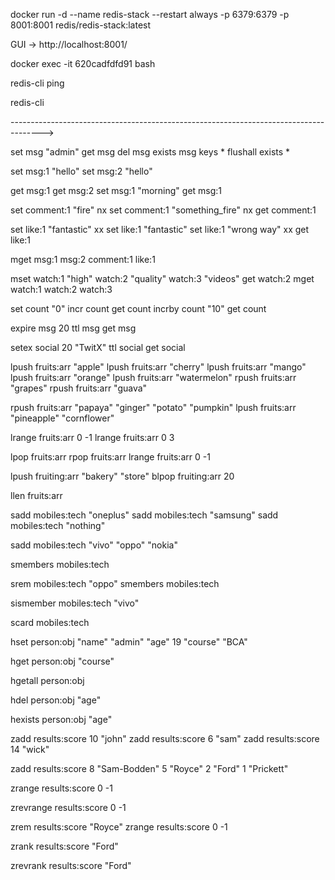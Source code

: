 docker run -d --name redis-stack --restart always -p 6379:6379 -p 8001:8001 redis/redis-stack:latest

GUI -> http://localhost:8001/

<!-- docker exec -it REDIS_CONTAINER_ID bash -->
docker exec -it 620cadfdfd91 bash

redis-cli ping

redis-cli

<!-- now u connected with redis CLI server -->

-------------------------------------------------------------------------------------->

<!-- Now listen,...another time run this cmd, if u have to re-open the Redis CLI:-

access Redis CLI server: docker exec -it redis-stack redis-cli

for GUI: http://localhost:8001/


Redis CLI Playground--------------practice----------------->

<!-- ALL ABOUT STRINGs ----------------------------------->

set msg "admin"
get msg
del msg  <!-- delete key:value -->
exists msg  <!-- check key exists or not -->
keys *  <!-- check how many keys u have -->
flushall  <!-- delete all keys:values -->
exists *  <!-- check all keys exists or not -->

<!--but better way to provide key:value -->
set msg:1 "hello"  <!-- key>>  msg:1  value>>  "hello" -->
set msg:2 "hello"

get msg:1
get msg:2
set msg:1 "morning"  <!-- we can update exists value -->
get msg:1

set comment:1 "fire" nx  <!-- set value, if key doesn't exists..otherwise null -->
set comment:1 "something_fire" nx <!-- nil -->
get comment:1

set like:1 "fantastic" xx  <!-- set/update value, if key exist's.. otherwise nil -->
set like:1 "fantastic"
set like:1 "wrong way" xx
get like:1

mget msg:1 msg:2 comment:1 like:1  <!-- get multple values -->

mset watch:1 "high" watch:2 "quality" watch:3 "videos" <!-- set multiple values -->
get watch:2
mget watch:1 watch:2 watch:3

set count "0"
incr count  <!-- count increment++  -->
get count
incrby count "10"  <!-- count increment by 10  -->
get count

expire msg 20  <!-- set a 20-second expiry for the key, it will auto-delete -->
ttl msg  <!-- check expire time - key  -->
get msg

setex social 20 "TwitX"  <!-- set key:value with expiry time - 20sec -->
ttl social
get social

<!-- ALL ABOUT LISTs ----------------------------------->

<!-- LPUSH adds a new element to the head of a list; RPUSH adds to the tail. -->
lpush fruits:arr "apple" <!-- key>> fruits:arr  value>> "apple" -->
lpush fruits:arr "cherry"
lpush fruits:arr "mango"
lpush fruits:arr "orange"
lpush fruits:arr "watermelon"
rpush fruits:arr "grapes"
rpush fruits:arr "guava"

rpush fruits:arr "papaya" "ginger" "potato" "pumpkin" <!-- adds multiple element to the tail -->
lpush fruits:arr "pineapple" "cornflower" <!-- adds multiple element to the head -->

<!-- LRANGE extracts a range of elements from a list. -->
lrange fruits:arr 0 -1  <!-- 0: start index  -1: end all elements -->
lrange fruits:arr 0 3  <!-- 0: start index  3: end index -->

<!-- LPOP removes and returns an element from the head of a list; RPOP does the same but from the tails of a list. -->
lpop fruits:arr
rpop fruits:arr
lrange fruits:arr 0 -1

<!-- BLPOP removes and returns an element from the head of a list. If the list is empty, the command blocks until an element becomes available or until the specified timeout is reached. -->
lpush fruiting:arr "bakery" "store"
blpop fruiting:arr 20
<!-- now suddenly push one element using GUI within 20sec:
lpush fruiting:arr "grocery"
-->

<!-- LLEN returns the length of a list. -->
llen fruits:arr

<!-- ALL ABOUT SETs ----------------------------------->

<!-- SADD adds a new member to a set. -->
sadd mobiles:tech "oneplus"
sadd mobiles:tech "samsung"
sadd mobiles:tech "nothing"

sadd mobiles:tech "vivo" "oppo" "nokia"  <!--adds multiple member to a set-->

<!-- SMEMBERS extracts a members from a set. -->
smembers mobiles:tech

<!-- SREM removes the specified member from the set. -->
srem mobiles:tech "oppo"
smembers mobiles:tech

<!-- SISMEMBER tests a string for set membership. -->
sismember mobiles:tech "vivo"

<!-- SCARD returns the size (a.k.a. cardinality) of a set. -->
scard mobiles:tech

<!-- ALL ABOUT HASHEs ----------------------------------->

<!-- HSET: sets the value of one or more fields on a hash. -->
hset person:obj "name" "admin" "age" 19 "course" "BCA"  <!-- key>> person:obj  value>> "name" "admin" "age" 19 course "BCA" -->

<!-- HGET: returns the value at a given field. -->
hget person:obj "course"

<!-- HGETALL: returns all fields -->
hgetall person:obj

<!-- HDEL: delete specified field from the hash -->
hdel person:obj "age"

<!-- HEXISTS: check specified field exists or not  -->
hexists person:obj "age"

<!-- ALL ABOUT SORTED SETs ----------------------------------->

<!-- ZADD: adds a member to a Sorted Set in Redis. -->
zadd results:score 10 "john"  <!-- 10 is the score associated with the member, "john" is the member name (value) you're adding. -->
zadd results:score 6 "sam"
zadd results:score 14 "wick"
<!-- associated score with multiple members -->
zadd results:score 8 "Sam-Bodden" 5 "Royce" 2 "Ford" 1 "Prickett"

<!-- ZRANGE extracts a range of members ,order is low to high from a sorted set-->
zrange results:score 0 -1

<!-- ZREVRANGE: extracts a range of members ,order is high to low from a sorted set-->
zrevrange results:score 0 -1

<!-- ZREM: To remove an element -->
zrem results:score "Royce"
zrange results:score 0 -1

<!-- ZRANK: get rank/position, considering elements of sorted sets in ascending order -->
zrank results:score "Ford"

<!-- ZREVRANK: get rank/position, considering elements of sorted sets in descending order -->
zrevrank results:score "Ford"
